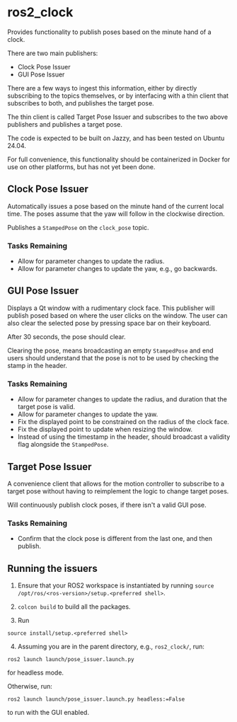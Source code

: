 # ros2_clock

Provides functionality to publish poses based on the minute hand of a clock.

There are two main publishers:
- Clock Pose Issuer
- GUI Pose Issuer

There are a few ways to ingest this information, either by directly subscribing
to the topics themselves, or by interfacing with a thin client that subscribes
to both, and publishes the target pose.

The thin client is called Target Pose Issuer and subscribes to the two above
publishers and publishes a target pose.

The code is expected to be built on Jazzy, and has been tested on Ubuntu 24.04.

For full convenience, this functionality should be containerized in Docker for
use on other platforms, but has not yet been done.

## Clock Pose Issuer
Automatically issues a pose based on the minute hand of the current local time.
The poses assume that the yaw will follow in the clockwise direction.

Publishes a `StampedPose` on the `clock_pose` topic.

### Tasks Remaining
- Allow for parameter changes to update the radius.
- Allow for parameter changes to update the yaw, e.g., go backwards.

## GUI Pose Issuer
Displays a Qt window with a rudimentary clock face. This publisher will publish
posed based on where the user clicks on the window. The user can also clear the
selected pose by pressing space bar on their keyboard.

After 30 seconds, the pose should clear.

Clearing the pose, means broadcasting an empty `StampedPose` and end users
should understand that the pose is not to be used by checking the stamp in the
header.

### Tasks Remaining
- Allow for parameter changes to update the radius, and duration that the target
    pose is valid.
- Allow for parameter changes to update the yaw.
- Fix the displayed point to be constrained on the radius of the clock face.
- Fix the displayed point to update when resizing the window.
- Instead of using the timestamp in the header, should broadcast a validity flag
    alongside the `StampedPose`.

## Target Pose Issuer
A convenience client that allows for the motion controller to subscribe to a
target pose without having to reimplement the logic to change target poses.

Will continuously publish clock poses, if there isn't a valid GUI pose.

### Tasks Remaining
- Confirm that the clock pose is different from the last one, and then publish.


## Running the issuers
1. Ensure that your ROS2 workspace is instantiated by running `source
/opt/ros/<ros-version>/setup.<preferred shell>`.

2. `colcon build` to build all the packages.

3. Run
```
source install/setup.<preferred shell>
```
4. Assuming you are in the parent directory, e.g., `ros2_clock/`, run:
```
ros2 launch launch/pose_issuer.launch.py
```
for headless mode.

Otherwise, run:
```
ros2 launch launch/pose_issuer.launch.py headless:=False
```
to run with the GUI enabled.

